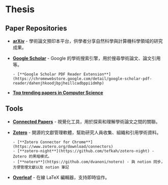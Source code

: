 # Thesis

## Paper Repositories

- [**arXiv**](https://arxiv.org/) - 學術論文預印本平台，供學者分享自然科學與計算機科學領域的研究成果。

- [**Google Scholar**](https://scholar.google.com/) - Google 的學術搜索引擎，用於搜尋學術論文、論文引用等。

      - [**Google Scholar PDF Reader Extension**](https://chromewebstore.google.com/detail/google-scholar-pdf-reader/dahenjhkoodjbpjheillcadbppiidmhp) 

- [**Top trending papers in Computer Science**](https://trendingpapers.com/papers?o=pagerank_growth&pd=Since%20beginning&cc=Cited%20and%20uncited%20papers&c=All%20categories)

## Tools

- [**Connected Papers**](https://www.connectedpapers.com/) - 視覺化工具，用於探索和理解學術論文之間的關聯。

- [**Zotero**](https://www.zotero.org/) - 開源的文獻管理軟體，幫助研究人員收集、組織和引用學術資料。

      - [**Zotero Connector for Chrome**](https://www.zotero.org/download/connectors)
      - [**zotero-night**](https://github.com/tefkah/zotero-night) - Zotero 的黑暗模式。
      - [**notero**](https://github.com/dvanoni/notero) - 與 notion 同步，方便管理文獻以及 notion 筆記


- [**Overleaf**](https://www.overleaf.com/) - 在線 LaTeX 編輯器，支持即時協作。

